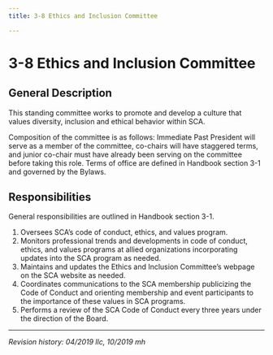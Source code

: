 ```yaml
---
title: 3-8 Ethics and Inclusion Committee

---
```


# 3-8 Ethics and Inclusion Committee

## General Description

This standing committee works to promote and develop a culture that values diversity, inclusion and ethical behavior within SCA.

Composition of the committee is as follows: Immediate Past President will serve as a member of the committee, co-chairs will have staggered terms, and junior co-chair must have already been serving on the committee before taking this role.  Terms of office are defined in Handbook section 3-1 and governed by the Bylaws.

## Responsibilities

General responsibilities are outlined in Handbook section 3-1.

1. Oversees SCA’s code of conduct, ethics, and values program.
2. Monitors professional trends and developments in code of conduct, ethics, and values programs at allied organizations incorporating updates into the SCA program as needed.
3. Maintains and updates the Ethics and Inclusion Committee’s webpage on the SCA website as needed.
4. Coordinates communications to the SCA membership publicizing the Code of Conduct and orienting membership and event participants to the importance of these values in SCA programs.
5. Performs a review of the SCA Code of Conduct every three years under the direction of the Board.

***

_Revision history: 04/2019 llc, 10/2019 mh_
